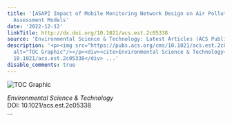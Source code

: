 ```yaml
---
title: '[ASAP] Impact of Mobile Monitoring Network Design on Air Pollution Exposure
  Assessment Models'
date: '2022-12-12'
linkTitle: http://dx.doi.org/10.1021/acs.est.2c05338
source: 'Environmental Science & Technology: Latest Articles (ACS Publications)'
description: '<p><img src="https://pubs.acs.org/cms/10.1021/acs.est.2c05338/asset/images/medium/es2c05338_0005.gif"
  alt="TOC Graphic"/></p><div><cite>Environmental Science & Technology</cite></div><div>DOI:
  10.1021/acs.est.2c05338</div> ...'
disable_comments: true
---
```

<p><img src="https://pubs.acs.org/cms/10.1021/acs.est.2c05338/asset/images/medium/es2c05338_0005.gif" alt="TOC Graphic"/></p><div><cite>Environmental Science & Technology</cite></div><div>DOI: 10.1021/acs.est.2c05338</div> ...